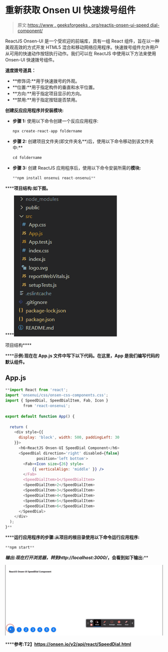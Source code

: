 # 重新获取 Onsen UI 快速拨号组件

> 原文:[https://www . geeksforgeeks . org/reactjs-onsen-ui-speed dial-component/](https://www.geeksforgeeks.org/reactjs-onsen-ui-speeddial-component/)

ReactJS Onsen-UI 是一个受欢迎的前端库，具有一组 React 组件，旨在以一种美观高效的方式开发 HTML5 混合和移动网络应用程序。快速拨号组件允许用户从可用的快速动作按钮执行动作。我们可以在 ReactJS 中使用以下方法来使用 Onsen-UI 快速拨号组件。

**速度拨号道具：**

*   **修饰词:**用于快速拨号的外观。
*   **位置:**用于指定构件的垂直和水平位置。
*   **方向:**用于指定项目显示的方向。
*   **禁用:**用于指定按钮是否禁用。

**创建反应应用程序并安装模块:**

*   **步骤 1:** 使用以下命令创建一个反应应用程序:

    ```jsx
    npx create-react-app foldername
    ```

*   **步骤 2:** 创建项目文件夹(即文件夹名**)后，使用以下命令移动到该文件夹中:**

    ```jsx
    cd foldername
    ```

*   **步骤 3:** 创建 ReactJS 应用程序后，使用以下命令安装所需的****模块:****

    ```jsx
    **npm install onsenui react-onsenui** 
    ```

******项目结构:**如下图。****

****![](img/f04ae0d8b722a9fff0bd9bd138b29c23.png)

项目结构**** 

******示例:**现在在 **App.js** 文件中写下以下代码。在这里，App 是我们编写代码的默认组件。****

## ****App.js****

```jsx
**import React from 'react';
import 'onsenui/css/onsen-css-components.css';
import { SpeedDial, SpeedDialItem, Fab, Icon } 
        from 'react-onsenui';

export default function App() {

  return (
    <div style={{
      display: 'block', width: 500, paddingLeft: 30
    }}>
      <h6>ReactJS Onsen-UI SpeedDial Component</h6>
      <SpeedDial direction='right' disabled={false} 
              position='left bottom'>
        <Fab><Icon size={26} style=
            {{ verticalAlign: 'middle' }} />
        </Fab>
        <SpeedDialItem>1</SpeedDialItem>
        <SpeedDialItem>2</SpeedDialItem>
        <SpeedDialItem>3</SpeedDialItem>
        <SpeedDialItem>4</SpeedDialItem>
        <SpeedDialItem>5</SpeedDialItem>
        <SpeedDialItem>6</SpeedDialItem>
      </SpeedDial>
    </div>
  );
}**
```

******运行应用程序的步骤:**从项目的根目录使用以下命令运行应用程序:****

```jsx
**npm start**
```

******输出:**现在打开浏览器，转到***http://localhost:3000/***，会看到如下输出:****

****![](img/258be9729e07535ea341faaefba11a4f.png)****

******参考:**T2】https://onsen.io/v2/api/react/SpeedDial.html****